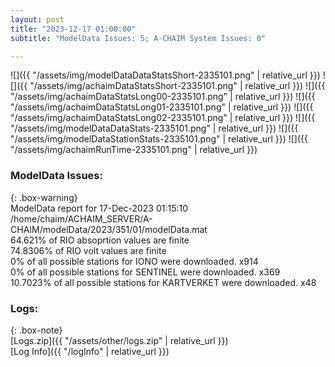 ```yaml
---
layout: post
title: "2023-12-17 01:00:00"
subtitle: "ModelData Issues: 5; A-CHAIM System Issues: 0"

---
```


![]({{ "/assets/img/modelDataDataStatsShort-2335101.png" | relative_url }})
![]({{ "/assets/img/achaimDataStatsShort-2335101.png" | relative_url }})
![]({{ "/assets/img/achaimDataStatsLong00-2335101.png" | relative_url }})
![]({{ "/assets/img/achaimDataStatsLong01-2335101.png" | relative_url }})
![]({{ "/assets/img/achaimDataStatsLong02-2335101.png" | relative_url }})
![]({{ "/assets/img/modelDataDataStats-2335101.png" | relative_url }})
![]({{ "/assets/img/modelDataStationStats-2335101.png" | relative_url }})
![]({{ "/assets/img/achaimRunTime-2335101.png" | relative_url }})


### ModelData Issues:  
  
{: .box-warning}  
 ModelData report for 17-Dec-2023 01:15:10   
 /home/chaim/ACHAIM_SERVER/A-CHAIM/modelData/2023/351/01/modelData.mat   
 64.621% of RIO absoprtion values are finite   
 74.8306% of RIO volt values are finite   
 0% of all possible stations for IONO were downloaded. x914   
 0% of all possible stations for SENTINEL were downloaded. x369   
 10.7023% of all possible stations for KARTVERKET were downloaded. x48   
  


### Logs:  
  
{: .box-note}  
[Logs.zip]({{ "/assets/other/logs.zip" | relative_url }})  
[Log Info]({{ "/logInfo" | relative_url }})  
